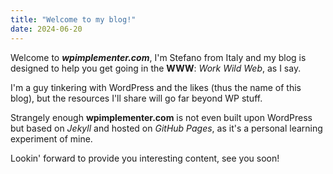 ```yaml
---
title: "Welcome to my blog!"
date: 2024-06-20
---
```

Welcome to _**wpimplementer.com**_, I'm Stefano from Italy and my blog is designed to help you get going in the **WWW**: _Work Wild Web_, as I say.

I'm a guy tinkering with WordPress and the likes (thus the name of this blog), but the resources I'll share will go far beyond WP stuff.

Strangely enough **wpimplementer.com** is not even built upon WordPress but based on _Jekyll_ and hosted on _GitHub Pages_, as it's a personal learning experiment of mine.

Lookin' forward to provide you interesting content, see you soon!
